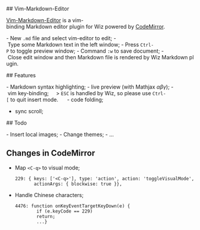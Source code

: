 ## Vim-Markdown-Editor

[Vim-Markdown-Editor]() is a vim-binding Markdown editor plugin for Wiz powered by [CodeMirror](https://github.com/marijnh/codemirror).

- New `.md` file and select vim-editor to edit;
- Type some Markdown text in the left window;
- Press `Ctrl-P` to toggle preview window;
- Command `:w` to save document;
- Close edit window and then Markdown file is rendered by Wiz Markdown plugin.

## Features

- Markdown syntax highlighting;
- live preview (with Mathjax $\alpha \beta \gamma$);
- vim key-binding;
    > `ESC` is handled by Wiz, so please use `Ctrl-[` to quit insert mode.
    
- code folding;
- sync scroll;

## Todo

- Insert local images;
- Change themes;
- ...

## Changes in CodeMirror
- Map `<C-q>` to visual mode;
    ```
    229: { keys: ['<C-q>'], type: 'action', action: 'toggleVisualMode',
           actionArgs: { blockwise: true }},
    ```
- Handle Chinese characters;
    ```
    4476: function onKeyEventTargetKeyDown(e) {
            if (e.keyCode == 229)
            return;
            ...}
    ```

